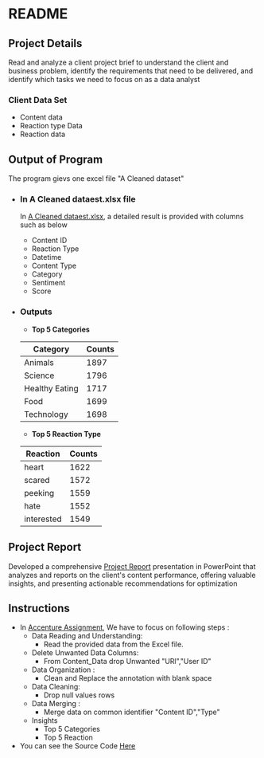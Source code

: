 # README
## Project Details
Read and analyze a client project brief to understand the client and business problem, identify the requirements that need to be delivered, and identify which tasks we need to focus on as a data analyst

### Client Data Set
- Content data
- Reaction type Data
- Reaction data 

## Output of Program
 The program gievs one excel file "A Cleaned dataset"
 
- ### In  A Cleaned dataest.xlsx file
   In [A Cleaned dataest.xlsx](https://github.com/SUMIT-JADHAV-23/Accenture-Data-Analytics-Assignment/blob/master/A%20cleaned%20dataset.xlsx),  a detailed result is provided with columns such as below 
  - Content ID	
  - Reaction Type	
  - Datetime	
  - Content Type	
  - Category	
  - Sentiment	
  - Score

- ### Outputs
  - **Top 5 Categories**
  
  |  Category      | Counts |
  |----------------|--------|
  | Animals        | 1897   |
  | Science        | 1796   |
  | Healthy Eating | 1717   |
  | Food           | 1699   |
  | Technology     | 1698   |

  - **Top 5 Reaction Type**
  
   | Reaction    | Counts   | 
   |-------------|----------|
   | heart       | 1622     |
   | scared      | 1572     |  
   | peeking     | 1559     |
   | hate        | 1552     |
   | interested  | 1549     |


## Project Report

Developed a comprehensive [Project Report](https://github.com/SUMIT-JADHAV-23/Accenture-Data-Analytics-Assignment/blob/master/Project%20Report%20.pdf) presentation in PowerPoint that analyzes and reports on the client's content performance, offering valuable insights, and presenting actionable recommendations for optimization


## Instructions
- In [Accenture Assignment](https://github.com/SUMIT-JADHAV-23/Accenture-Data-Analytics-Assignment), We have to focus on following steps :
  - Data Reading and Understanding:
    -  Read the provided data from the Excel file.
  - Delete Unwanted Data Columns:
    -  From Content_Data drop Unwanted "URl","User ID"
  - Data Organization :
    - Clean and Replace the  annotation  with  blank space
  - Data Cleaning:
    - Drop null values rows 
  - Data Merging :
    - Merge data on common identifier "Content ID","Type"
  - Insights
    - Top 5 Categories
    - Top 5 Reaction
- You can see the Source Code [Here](https://github.com/SUMIT-JADHAV-23/Accenture-Data-Analytics-Assignment/blob/master/test.py)
